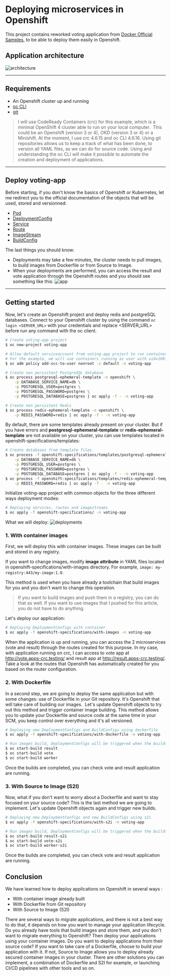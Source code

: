 # Deploying microservices in Openshift

This project contains reworked voting application from [Docker Official Samples](https://github.com/dockersamples/example-voting-app), to be able to deploy them easily in Openshift.

## Application architecture

![architecture](docs/img/architecture.png)

---

## Requirements

- An Openshift cluster up and running
- [oc CLI](https://medium.com/r/?url=https%3A%2F%2Fmirror.openshift.com%2Fpub%2Fopenshift-v4%2Fclients%2Foc%2Flatest%2F)
- [git](https://medium.com/r/?url=https%3A%2F%2Fgit-scm.com%2Fdownloads)

>I will use CodeReady Containers (crc) for this example, which is a minimal OpenShift 4 cluster able to run on your local computer. 
This could be an Openshift (version 3 or 4), OKD (version 3 or 4) or a Minishift.
At the moment, I use crc 4.6.15 and oc CLI 4.6.16.
Using git repositories allows us to keep a track of what has been done, to version all YAML files, as we can do for source code.
Using and understanding the oc CLI will make it possible to automate the creation and deployment of applications.

---

## Deploy voting-app

Before starting, if you don't know the basics of Openshift or Kubernetes, let me redirect you to the official documentation of the objects that will be used, stored and versionned:
- [Pod](https://docs.openshift.com/container-platform/4.6/rest_api/workloads_apis/pod-core-v1.html)
- [DeploymentConfig](https://docs.openshift.com/container-platform/4.6/rest_api/workloads_apis/deploymentconfig-apps-openshift-io-v1.html)
- [Service](https://docs.openshift.com/container-platform/4.6/rest_api/network_apis/service-core-v1.html)
- [Route](https://docs.openshift.com/container-platform/4.6/rest_api/network_apis/route-route-openshift-io-v1.html)
- [ImageStream](https://docs.openshift.com/container-platform/4.6/rest_api/image_apis/imagestream-image-openshift-io-v1.html)
- [BuildConfig](https://docs.openshift.com/container-platform/4.6/rest_api/workloads_apis/buildconfig-build-openshift-io-v1.html)

The last things you should know:
- Deployments may take a few minutes, the cluster needs to pull images, to build images from Dockerfile or from Source to Image.
- When your deployments are performed, you can access the result and vote application through the Openshift routes and you should see something like this:
![app](docs/img/vote-result.png)

---

## Getting started

Now, let's create an Openshift project and deploy redis and postgreSQL databases.
Connect to your Openshift cluster by using the command `oc login <SERVER_URL>` with your credentials and replace <SERVER_URL> before run any command with the oc client.

```bash
# Create voting-app project
$ oc new-project voting-app

# Allow default serviceaccount from voting-app project to run containers with any non-root user
# For the example, we will use containers running as user with uid=1001
$ oc adm policy add-scc-to-user nonroot -z default -n voting-app

# Create non persistent PostgreSQL database
$ oc process postgresql-ephemeral-template -n openshift \
    -p DATABASE_SERVICE_NAME=db \
    -p POSTGRESQL_USER=postgres \
    -p POSTGRESQL_PASSWORD=postgres \
    -p POSTGRESQL_DATABASE=postgres | oc apply -f - -n voting-app

# Create non persistent Redis
$ oc process redis-ephemeral-template -n openshift \
    -p REDIS_PASSWORD=redis | oc apply -f - -n voting-app
```

By default, there are some templates already present on your cluster.
But if you have errors and **postgresql-ephemeral-template** or **redis-ephemeral-template** are not available on your cluster, you can use templates located in openshift-specifications/templates:
```bash
# Create databases from template files
$ oc process -f openshift-specifications/templates/postgresql-ephemeral-template.yaml \
    -p DATABASE_SERVICE_NAME=db \
    -p POSTGRESQL_USER=postgres \
    -p POSTGRESQL_PASSWORD=postgres \
    -p POSTGRESQL_DATABASE=postgres | oc apply -f - -n voting-app
$ oc process -f openshift-specifications/templates/redis-ephemeral-template.yaml \
    -p REDIS_PASSWORD=redis | oc apply -f - -n voting-app
```

Initialize voting-app project with common objects for the three different ways deployment modes: 
```bash
# Deploying services, routes and imagestreams
$ oc apply -f openshift-specifications/ -n voting-app
```

What we will deploy:
![deployments](docs/img/deployments.png)

### 1. With container images

First, we will deploy this with container images. These images can be built and stored in any registry.

If you want to change images, modify **image attribute** in YAML files located in openshift-specifications/with-images directory.
For example, `image: my-registry:443/my-image:1.0`.

This method is used when you have already a toolchain that build images for you and you don't want to change this operation. 

>If you want to build images and push them in a registry, you can do that as well. If you want to use images that I pushed for this article, you do not have to do anything.

Let's deploy our application:
```bash
# Deploying DeploymentConfigs with container
$ oc apply -f openshift-specifications/with-images -n voting-app
```

When the application is up and running, you can access the 2 microservices (vote and result) through the routes created for this purpose.
In my case, with application running on crc, I can access to vote app at http://vote.apps-crc.testing/ and result app at http://result.apps-crc.testing/. Take a look at the routes that Openshift has automatically created for you based on the router configuration.

### 2. With Dockerfile

In a second step, we are going to deploy the same application but with some changes: use of Dockerfile in your Git repository. It's Openshift that will take care of building our images. 
Let's update Openshift objects to try out this method and trigger container image building.
This method allows you to update your Dockerfile and source code at the same time in your SCM, you keep control over everything and it's all versioned.

```bash
# Deploying new DeploymentConfigs and BuildConfigs using dockerfile
$ oc apply -f openshift-specifications/with-dockerfile -n voting-app

# Run images build, DeploymentConfigs will be triggered when the builds are completed.
$ oc start-build result
$ oc start-build vote
$ oc start-build worker
```

Once the builds are completed, you can check vote and result application are running.

### 3. With Source to Image (S2I)

Now, what if you don't want to worry about a Dockerfile and want to stay focused on your source code? This is the last method we are going to implement.
Let's update Openshift objects again and trigger new builds.

```bash
# Deploying new DeploymentConfigs and new BuildConfigs using s2i
$ oc apply -f openshift-specifications/with-s2i -n voting-app

# Run images build, DeploymentConfigs will be triggered when the builds are completed.
$ oc start-build result-s2i
$ oc start-build vote-s2i
$ oc start-build worker-s2i
```

Once the builds are completed, you can check vote and result application are running.

## Conclusion

We have learned how to deploy applications on Openshift in several ways :
- With container image already built
- With Dockerfile from Git repository
- With Source to Image (S2I)

There are several ways to migrate applications, and there is not a best way to do that, it depends on how you want to manage your application lifecycle.
Do you already have tools that build images and store them, and you don't want to migrate everything to Openshift? Then deploy your applications using your container images.
Do you want to deploy applications from their source code? If you want to take care of a Dockerfile, choose to build your application with it. If not, Source to Image allows you to deploy already secured container images in your cluster.
There are other solutions you can implement, a combination of Dockerfile and S2I for example, or launching CI/CD pipelines with other tools and so on.

